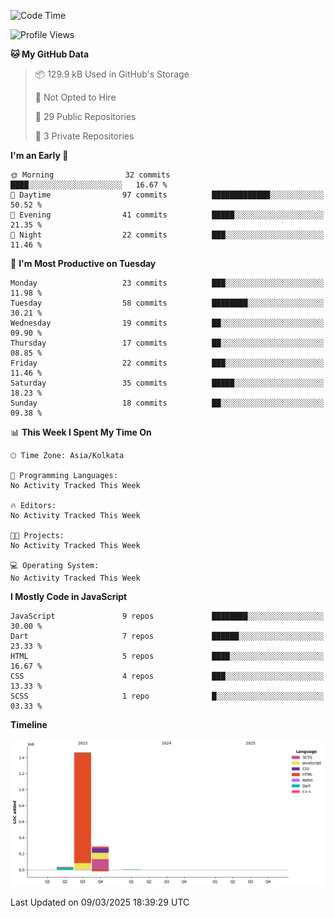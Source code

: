 <!--START_SECTION:waka-->
![Code Time](http://img.shields.io/badge/Code%20Time-359%20hrs%204%20mins-blue)

![Profile Views](http://img.shields.io/badge/Profile%20Views-0-blue)

**🐱 My GitHub Data** 

> 📦 129.9 kB Used in GitHub's Storage 
 > 
> 🚫 Not Opted to Hire
 > 
> 📜 29 Public Repositories 
 > 
> 🔑 3 Private Repositories 
 > 
**I'm an Early 🐤** 

```text
🌞 Morning                32 commits          ████░░░░░░░░░░░░░░░░░░░░░   16.67 % 
🌆 Daytime                97 commits          █████████████░░░░░░░░░░░░   50.52 % 
🌃 Evening                41 commits          █████░░░░░░░░░░░░░░░░░░░░   21.35 % 
🌙 Night                  22 commits          ███░░░░░░░░░░░░░░░░░░░░░░   11.46 % 
```
📅 **I'm Most Productive on Tuesday** 

```text
Monday                   23 commits          ███░░░░░░░░░░░░░░░░░░░░░░   11.98 % 
Tuesday                  58 commits          ████████░░░░░░░░░░░░░░░░░   30.21 % 
Wednesday                19 commits          ██░░░░░░░░░░░░░░░░░░░░░░░   09.90 % 
Thursday                 17 commits          ██░░░░░░░░░░░░░░░░░░░░░░░   08.85 % 
Friday                   22 commits          ███░░░░░░░░░░░░░░░░░░░░░░   11.46 % 
Saturday                 35 commits          █████░░░░░░░░░░░░░░░░░░░░   18.23 % 
Sunday                   18 commits          ██░░░░░░░░░░░░░░░░░░░░░░░   09.38 % 
```


📊 **This Week I Spent My Time On** 

```text
🕑︎ Time Zone: Asia/Kolkata

💬 Programming Languages: 
No Activity Tracked This Week

🔥 Editors: 
No Activity Tracked This Week

🐱‍💻 Projects: 
No Activity Tracked This Week

💻 Operating System: 
No Activity Tracked This Week
```

**I Mostly Code in JavaScript** 

```text
JavaScript               9 repos             ████████░░░░░░░░░░░░░░░░░   30.00 % 
Dart                     7 repos             ██████░░░░░░░░░░░░░░░░░░░   23.33 % 
HTML                     5 repos             ████░░░░░░░░░░░░░░░░░░░░░   16.67 % 
CSS                      4 repos             ███░░░░░░░░░░░░░░░░░░░░░░   13.33 % 
SCSS                     1 repo              █░░░░░░░░░░░░░░░░░░░░░░░░   03.33 % 
```



**Timeline**

![Lines of Code chart](https://raw.githubusercontent.com/sairam030/sairam030/main/assets/bar_graph.png)


 Last Updated on 09/03/2025 18:39:29 UTC
<!--END_SECTION:waka-->
